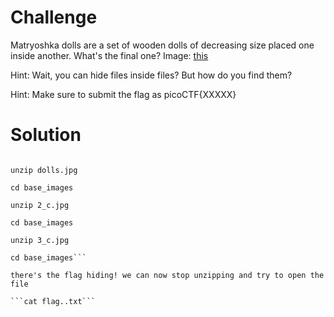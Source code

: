 # Challenge

Matryoshka dolls are a set of wooden dolls of decreasing size placed one inside another. What's the final one? Image: [this](https://mercury.picoctf.net/static/5ef2e9103d55972d975437f68175b9ab/dolls.jpg)

Hint: Wait, you can hide files inside files? But how do you find them?

Hint: Make sure to submit the flag as picoCTF{XXXXX}

# Solution

``` wget https://mercury.picoctf.net/static/5ef2e9103d55972d975437f68175b9ab/dolls.jpg

unzip dolls.jpg

cd base_images

unzip 2_c.jpg

cd base_images

unzip 3_c.jpg

cd base_images```

there's the flag hiding! we can now stop unzipping and try to open the file

```cat flag..txt```
